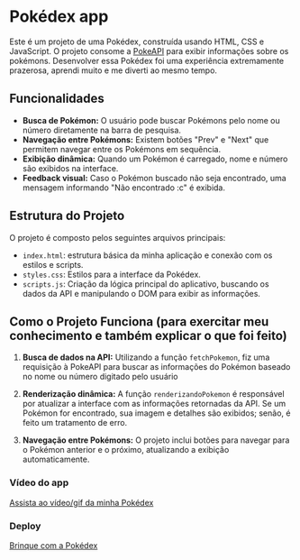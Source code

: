 # Pokédex app

Este é um projeto de uma Pokédex, construída usando HTML, CSS e JavaScript. O projeto consome a [PokeAPI](https://pokeapi.co/) para exibir informações sobre os pokémons. Desenvolver essa Pokédex foi uma experiência extremamente prazerosa, aprendi muito e me diverti ao mesmo tempo.

## Funcionalidades

- **Busca de Pokémon:** O usuário pode buscar Pokémons pelo nome ou número diretamente na barra de pesquisa.
- **Navegação entre Pokémons:** Existem botões "Prev" e "Next" que permitem navegar entre os Pokémons em sequência.
- **Exibição dinâmica:** Quando um Pokémon é carregado, nome e número são exibidos na interface.
- **Feedback visual:** Caso o Pokémon buscado não seja encontrado, uma mensagem informando "Não encontrado :c" é exibida.

## Estrutura do Projeto

O projeto é composto pelos seguintes arquivos principais:

- `index.html`: estrutura básica da minha aplicação e conexão com os estilos e scripts.
- `styles.css`: Estilos para a interface da Pokédex.
- `scripts.js`: Criação da lógica principal do aplicativo, buscando os dados da API e manipulando o DOM para exibir as informações.

## Como o Projeto Funciona (para exercitar meu conhecimento e também explicar o que foi feito)

1. **Busca de dados na API:** Utilizando a função `fetchPokemon`, fiz uma requisição à PokeAPI para buscar as informações do Pokémon baseado no nome ou número digitado pelo usuário

2. **Renderização dinâmica:** A função `renderizandoPokemon` é responsável por atualizar a interface com as informações retornadas da API. Se um Pokémon for encontrado, sua imagem e detalhes são exibidos; senão, é feito um tratamento de erro.


3. **Navegação entre Pokémons:** O projeto inclui botões para navegar para o Pokémon anterior e o próximo, atualizando a exibição automaticamente.

### Vídeo do app
[Assista ao vídeo/gif da minha Pokédex](https://www.veed.io/view/3b139c54-2bbf-46bb-a5ef-1c832fe6005f)


### Deploy
[Brinque com a Pokédex](https://real-pokedex-fun.vercel.app/)
